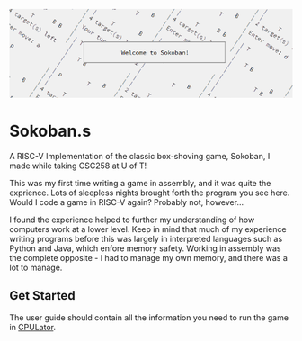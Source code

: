 ![alt text](https://github.com/wehttqm/Sokoban.s/blob/master/title.png?raw=true)

# Sokoban.s
A RISC-V Implementation of the classic box-shoving game, Sokoban, I made while taking CSC258 at U of T!

This was my first time writing a game in assembly, and it was quite the exprience. Lots of sleepless nights brought forth the program you see here. 
Would I code a game in RISC-V again? Probably not, however... 

I found the experience helped to further my understanding of how computers work at a lower level. Keep in mind that much of my experience writing programs
before this was largely in interpreted languages such as Python and Java, which enfore memory safety. Working in assembly was the complete opposite - I had to manage
my own memory, and there was a lot to manage. 

## Get Started

The user guide should contain all the information you need to run the game in [CPULator](https://cpulator.01xz.net/?sys=rv32-spim). 
